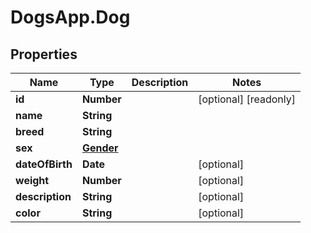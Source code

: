 # DogsApp.Dog

## Properties

Name | Type | Description | Notes
------------ | ------------- | ------------- | -------------
**id** | **Number** |  | [optional] [readonly] 
**name** | **String** |  | 
**breed** | **String** |  | 
**sex** | [**Gender**](Gender.md) |  | 
**dateOfBirth** | **Date** |  | [optional] 
**weight** | **Number** |  | [optional] 
**description** | **String** |  | [optional] 
**color** | **String** |  | [optional] 


